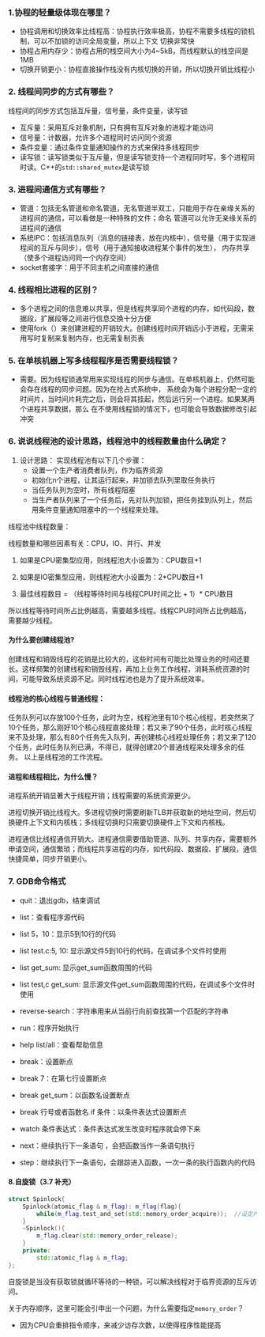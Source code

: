 ### 1.协程的轻量级体现在哪里？
- 协程调用和切换效率比线程高：协程执行效率极高，协程不需要多线程的锁机制，可以不加锁的访问全局变量，所以上下文
切换非常快
- 协程占用内存少：协程占用的栈空间大小为4~5kB，而线程默认的栈空间是1MB
- 切换开销更小：协程直接操作栈没有内核切换的开销，所以切换开销比线程小

### 2. 线程间同步的方式有哪些？

线程间的同步方式包括互斥量，信号量，条件变量，读写锁

- 互斥量：采用互斥对象机制，只有拥有互斥对象的进程才能访问
- 信号量：计数器，允许多个进程同时访问同个资源
- 条件变量：通过条件变量通知操作的方式来保持多线程同步
- 读写锁：读写锁类似于互斥量，但是读写锁支持一个进程同时写，多个进程同时读。C++的`std::shared_mutex`是读写锁

### 3. 进程间通信方式有哪些？

- 管道：包括无名管道和命名管道，无名管道半双工，只能用于存在亲缘关系的进程间的通信，可以看做是一种特殊的文件；命名
管道可以允许无亲缘关系的进程间的通信
- 系统IPC：包括消息队列（消息的链接表，放在内核中），信号量（用于实现进程间的互斥与同步），信号（用于通知接收进程某个事件的发生），
内存共享（使多个进程访问同一个内存空间）
- socket套接字：用于不同主机之间直接的通信

### 4. 线程相比进程的区别？

- 多个进程之间的信息难以共享，但是线程共享同个进程的内存，如代码段，数据段，扩展段等之间进行信息交换十分方便
- 使用fork（）来创建进程的开销较大。创建线程时间开销远小于进程，无需采用写时复制来复制内存，也无需复制页表

### 5. 在单核机器上写多线程程序是否需要线程锁？

- 需要。因为线程锁通常用来实现线程的同步与通信。在单核机器上，仍然可能会存在线程的同步问题。因为在抢占式系统中，
系统会为每个进程分配一定的时间片，当时间片耗完之后，则会将其挂起，然后运行另一个进程。如果某两个进程共享数据，那么
在不使用线程锁的情况下，也可能会导致数据修改引起冲突
  
### 6. 说说线程池的设计思路，线程池中的线程数量由什么确定？
1. 设计思路：
实现线程池有以下几个步骤：
   - 设置一个生产者消费者队列，作为临界资源
   - 初始化n个进程，让其运行起来，并加锁去队列里取任务执行
   - 当任务队列为空时，所有线程阻塞
   - 当生产者队列来了一个任务后，先对队列加锁，把任务挂到队列上，然后用条件变量通知阻塞中的一个线程来处理。
     
线程池中线程数量：

线程数量和哪些因素有关：CPU，IO、并行、并发

1. 如果是CPU密集型应用，则线程池大小设置为：CPU数目+1
2. 如果是IO密集型应用，则线程池大小设置为：2*CPU数目+1

3. 最佳线程数目 = （线程等待时间与线程CPU时间之比 + 1）* CPU数目


所以线程等待时间所占比例越高，需要越多线程。线程CPU时间所占比例越高，需要越少线程。

#### 为什么要创建线程池?

创建线程和销毁线程的花销是比较大的，这些时间有可能比处理业务的时间还要长。这样频繁的创建线程和销毁线程，再加上业务工作线程，消耗系统资源的时间，可能导致系统资源不足。同时线程池也是为了提升系统效率。

#### 线程池的核心线程与普通线程：

任务队列可以存放100个任务，此时为空，线程池里有10个核心线程，若突然来了10个任务，那么刚好10个核心线程直接处理；若又来了90个任务，此时核心线程来不及处理，那么有80个任务先入队列，再创建核心线程处理任务；若又来了120个任务，此时任务队列已满，不得已，就得创建20个普通线程来处理多余的任务。
以上是线程池的工作流程。

#### 进程和线程相比，为什么慢？
进程系统开销显著大于线程开销；线程需要的系统资源更少。

进程切换开销比线程大。多进程切换时需要刷新TLB并获取新的地址空间，然后切换硬件上下文和内核栈；多线程切换时只需要切换硬件上下文和内核栈。

进程通信比线程通信开销大。进程通信需要借助管道、队列、共享内存，需要额外申请空间，通信繁琐；而线程共享进程的内存，如代码段、数据段、扩展段，通信快捷简单，同步开销更小。


### 7. GDB命令格式

- quit：退出gdb，结束调试

- list：查看程序源代码

- list 5，10：显示5到10行的代码

- list test.c:5, 10: 显示源文件5到10行的代码，在调试多个文件时使用

- list get_sum: 显示get_sum函数周围的代码

- list test,c get_sum: 显示源文件get_sum函数周围的代码，在调试多个文件时使用

- reverse-search：字符串用来从当前行向前查找第一个匹配的字符串

- run：程序开始执行

- help list/all：查看帮助信息

- break：设置断点

- break 7：在第七行设置断点

- break get_sum：以函数名设置断点

- break 行号或者函数名 if 条件：以条件表达式设置断点

- watch 条件表达式：条件表达式发生改变时程序就会停下来

- next：继续执行下一条语句 ，会把函数当作一条语句执行

- step：继续执行下一条语句，会跟踪进入函数，一次一条的执行函数内的代码



#### 8.自旋锁（3.7 补充）

```c++
struct Spinlock{
    Spinlock(atomic_flag & m_flag): m_flag(flag){
        while(m_flag.test_and_set(std::memory_order_acquire));  //设定内存顺序；一共有四种memory_order
    }
    ~Spinlock(){
        m_flag.clear(std::memory_order_release);
    }
    private:
        std::atomic_flag & m_flag;
};
```

自旋锁是当没有获取锁就循环等待的一种锁，可以解决线程对于临界资源的互斥访问。

关于内存顺序，这里可能会引申出一个问题，为什么需要指定`memory_order`？
- 因为CPU会重排指令顺序，来减少访存次数，以使得程序性能提高
